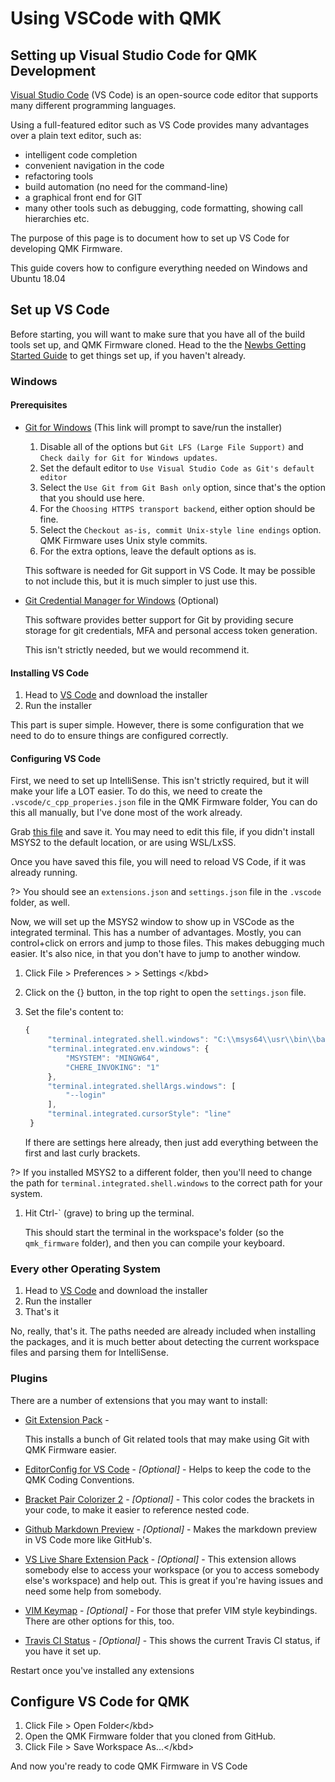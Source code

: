 # Using VSCode with QMK

## Setting up Visual Studio Code for QMK Development

[Visual Studio Code](https://code.visualstudio.com/) \(VS Code\) is an open-source code editor that supports many different programming languages.

Using a full-featured editor such as VS Code provides many advantages over a plain text editor, such as:

* intelligent code completion
* convenient navigation in the code
* refactoring tools
* build automation \(no need for the command-line\)
* a graphical front end for GIT
* many other tools such as debugging, code formatting, showing call hierarchies etc.

The purpose of this page is to document how to set up VS Code for developing QMK Firmware.

This guide covers how to configure everything needed on Windows and Ubuntu 18.04

## Set up VS Code

Before starting, you will want to make sure that you have all of the build tools set up, and QMK Firmware cloned. Head to the the [Newbs Getting Started Guide](../newbs/newbs_getting_started.md) to get things set up, if you haven't already.

### Windows

#### Prerequisites

* [Git for Windows](https://git-scm.com/download/win) \(This link will prompt to save/run the installer\)

  1. Disable all of the options but `Git LFS (Large File Support)` and `Check daily for Git for Windows updates`. 
  2. Set the default editor to `Use Visual Studio Code as Git's default editor`
  3. Select the `Use Git from Git Bash only` option, since that's the option that you should use here.
  4. For the `Choosing HTTPS transport backend`, either option should be fine.
  5. Select the `Checkout as-is, commit Unix-style line endings` option. QMK Firmware uses Unix style commits.
  6. For the extra options, leave the default options as is. 

  This software is needed for Git support in VS Code. It may be possible to not include this, but it is much simpler to just use this.

* [Git Credential Manager for Windows](https://github.com/Microsoft/Git-Credential-Manager-for-Windows/releases) \(Optional\)

  This software provides better support for Git by providing secure storage for git credentials, MFA and personal access token generation.

  This isn't strictly needed, but we would recommend it.

#### Installing VS Code

1. Head to [VS Code](https://code.visualstudio.com/) and download the installer
2. Run the installer

This part is super simple. However, there is some configuration that we need to do to ensure things are configured correctly.

#### Configuring VS Code

First, we need to set up IntelliSense. This isn't strictly required, but it will make your life a LOT easier. To do this, we need to create the `.vscode/c_cpp_properies.json` file in the QMK Firmware folder, You can do this all manually, but I've done most of the work already.

Grab [this file](https://gist.github.com/drashna/48e2c49ce877be592a1650f91f8473e8) and save it. You may need to edit this file, if you didn't install MSYS2 to the default location, or are using WSL/LxSS.

Once you have saved this file, you will need to reload VS Code, if it was already running.

?&gt; You should see an `extensions.json` and `settings.json` file in the `.vscode` folder, as well.

Now, we will set up the MSYS2 window to show up in VSCode as the integrated terminal. This has a number of advantages. Mostly, you can control+click on errors and jump to those files. This makes debugging much easier. It's also nice, in that you don't have to jump to another window.

1. Click File &gt; Preferences &gt; &gt; Settings &lt;/kbd&gt;
2. Click on the {} button, in the top right to open the `settings.json` file. 
3. Set the file's content to:

   ```javascript
   {
        "terminal.integrated.shell.windows": "C:\\msys64\\usr\\bin\\bash.exe",
        "terminal.integrated.env.windows": {
            "MSYSTEM": "MINGW64",
            "CHERE_INVOKING": "1"
        },
        "terminal.integrated.shellArgs.windows": [
            "--login"
        ],
        "terminal.integrated.cursorStyle": "line"
    }
   ```

   If there are settings here already, then just add everything between the first and last curly brackets.

?&gt; If you installed MSYS2 to a different folder, then you'll need to change the path for `terminal.integrated.shell.windows` to the correct path for your system.

1. Hit Ctrl-\` \(grave\) to bring up the terminal.

   This should start the terminal in the workspace's folder \(so the `qmk_firmware` folder\), and then you can compile your keyboard.

### Every other Operating System

1. Head to [VS Code](https://code.visualstudio.com/) and download the installer
2. Run the installer
3. That's it

No, really, that's it. The paths needed are already included when installing the packages, and it is much better about detecting the current workspace files and parsing them for IntelliSense.

### Plugins

There are a number of extensions that you may want to install:

* [Git Extension Pack](https://marketplace.visualstudio.com/items?itemName=donjayamanne.git-extension-pack) - 

  This installs a bunch of Git related tools that may make using Git with QMK Firmware easier.

* [EditorConfig for VS Code](https://marketplace.visualstudio.com/items?itemName=EditorConfig.EditorConfig) - _\[Optional\]_ -  Helps to keep the code to the QMK Coding Conventions.
* [Bracket Pair Colorizer 2](https://marketplace.visualstudio.com/items?itemName=CoenraadS.bracket-pair-colorizer-2) - _\[Optional\]_ - This color codes the brackets in your code, to make it easier to reference nested code.
* [Github Markdown Preview](https://marketplace.visualstudio.com/items?itemName=bierner.github-markdown-preview) - _\[Optional\]_ - Makes the markdown preview in VS Code more like GitHub's.
* [VS Live Share Extension Pack](https://marketplace.visualstudio.com/items?itemName=MS-vsliveshare.vsliveshare-pack) - _\[Optional\]_ - This extension allows somebody else to access your workspace \(or you to access somebody else's workspace\) and help out.  This is great if you're having issues and need some help from somebody.
* [VIM Keymap](https://marketplace.visualstudio.com/items?itemName=GiuseppeCesarano.vim-keymap) - _\[Optional\]_ - For those that prefer VIM style keybindings. There are other options for this, too. 
* [Travis CI Status](https://marketplace.visualstudio.com/items?itemName=felixrieseberg.vsc-travis-ci-status) - _\[Optional\]_ - This shows the current Travis CI status, if you have it set up.

Restart once you've installed any extensions

## Configure VS Code for QMK

1. Click File &gt; Open Folder&lt;/kbd&gt;
2. Open the QMK Firmware folder that you cloned from GitHub. 
3. Click File &gt; Save Workspace As...&lt;/kbd&gt;

And now you're ready to code QMK Firmware in VS Code

